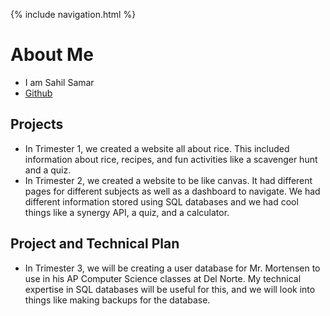 {% include navigation.html %}


# About Me

- I am Sahil Samar
- [Github](https://github.com/AD1616)

## Projects

- In Trimester 1, we created a website all about rice. This included information about rice, recipes, and fun activities like a scavenger hunt and a quiz.
- In Trimester 2, we created a website to be like canvas. It had different pages for different subjects as well as a dashboard to navigate. We had different information stored using SQL databases and we had cool things like a synergy API, a quiz, and a calculator. 

## Project and Technical Plan

- In Trimester 3, we will be creating a user database for Mr. Mortensen to use in his AP Computer Science classes at Del Norte. My technical expertise in SQL databases will be useful for this, and we will look into things like making backups for the database. 
